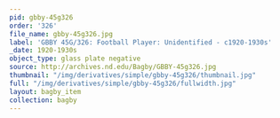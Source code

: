 ```yaml
---
pid: gbby-45g326
order: '326'
file_name: gbby-45g326.jpg
label: 'GBBY 45G/326: Football Player: Unidentified - c1920-1930s'
_date: 1920-1930s
object_type: glass plate negative
source: http://archives.nd.edu/Bagby/GBBY-45g326.jpg
thumbnail: "/img/derivatives/simple/gbby-45g326/thumbnail.jpg"
full: "/img/derivatives/simple/gbby-45g326/fullwidth.jpg"
layout: bagby_item
collection: bagby
---
```

